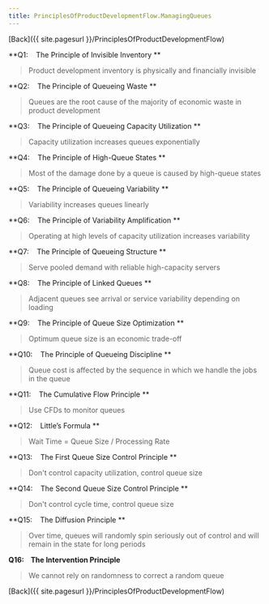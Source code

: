 ```yaml
---
title: PrinciplesOfProductDevelopmentFlow.ManagingQueues
---
```

[Back]({{ site.pagesurl }}/PrinciplesOfProductDevelopmentFlow)

**Q1:    The Principle of Invisible Inventory **
> Product development inventory is physically and financially invisible

**Q2:    The Principle of Queueing Waste **
> Queues are the root cause of the majority of economic waste in product development

**Q3:    The Principle of Queueing Capacity Utilization **
> Capacity utilization increases queues exponentially

**Q4:    The Principle of High-Queue States **
> Most of the damage done by a queue is caused by high-queue states

**Q5:    The Principle of Queueing Variability **
> Variability increases queues linearly

**Q6:    The Principle of Variability Amplification **
> Operating at high levels of capacity utilization increases variability

**Q7:    The Principle of Queueing Structure **
> Serve pooled demand with reliable high-capacity servers

**Q8:    The Principle of Linked Queues **
> Adjacent queues see arrival or service variability depending on loading

**Q9:    The Principle of Queue Size Optimization **
> Optimum queue size is an economic trade-off

**Q10:    The Principle of Queueing Discipline **
> Queue cost is affected by the sequence in which we handle the jobs in the queue

**Q11:    The Cumulative Flow Principle **
> Use CFDs to monitor queues

**Q12:    Little’s Formula **
> Wait Time = Queue Size / Processing Rate

**Q13:    The First Queue Size Control Principle **
> Don't control capacity utilization, control queue size

**Q14:    The Second Queue Size Control Principle **
> Don't control cycle time, control queue size

**Q15:    The Diffusion Principle **
> Over time, queues will randomly spin seriously out of control and will remain in the state for long periods

**Q16:    The Intervention Principle**
> We cannot rely on randomness to correct a random queue

[Back]({{ site.pagesurl }}/PrinciplesOfProductDevelopmentFlow)